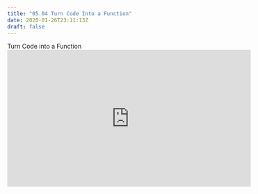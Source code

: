 ```yaml
---
title: "05.04 Turn Code Into a Function"
date: 2020-01-26T23:11:13Z
draft: false
---
```


<div class="video-grid">
<div class="video-card>

### Turn Code into a Function

<div class="iframe-16-9-container">
<iframe class="youTubeIframe" width="560" height="315" src="https://www.youtube.com/embed/eBAeqSWm_hw" title="YouTube video player" frameborder="0" allow="accelerometer; autoplay; clipboard-write; encrypted-media; gyroscope; picture-in-picture; web-share" allowfullscreen></iframe>
</div>
</div>
</div>
